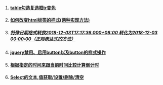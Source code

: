 1. #### [table勾选复选框tr变色](/ui/jquery/tablegou-xuan-fu-xuan-kuang-zuo-ge-xing-bian-se.md)
2. #### [如何改变html标签的样式\(两种实现方法\)](/ui/jquery/jqueryru-he-gai-bian-html-biao-qian-de-yang-5f0f28-liang-zhong-shi-xian-fang-6cd529.md)
3. ##### [特殊日期格式转换2018-12-03T17:17:36.000+08:00 转化为2018-12-03 00:00:00（正则表达式的方法）](/ui/jquery/te-shu-ri-qi-ge-shi-zhuan-6362-2018-12-03t17-17-36-000-+-08-00-zhuan-hua-wei-2018-12-03-00-00-00-ff08-zheng-ze-biao-da-shi-de-fang-fa-ff09.md)
4. #### [jquery禁用、启用button以及button的样式操作](/ui/jquery/jqueryjin-yong-3001-qi-yong-button-yi-ji-button-de-yang-shi-cao-zuo.md)
5. #### [根据指定的时间来跟当前时间比较计算倒计时](/ui/jquery/gen-ju-zhi-ding-de-shi-jian-lai-gen-dang-qian-shi-jian-bi-jiao-ji-suan-dao-ji-shi.md)
6. #### [Select的文本,值获取/设置/删除/清空](/ui/jquery/selectde-wen-672c2c-zhi-huo-53d6-she-zhi.md)

#### 



